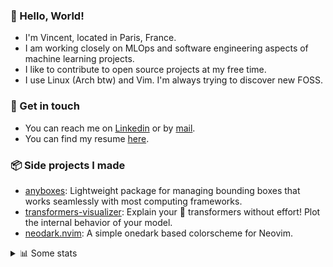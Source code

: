 ### 👋 Hello, World!

- I'm Vincent, located in Paris, France.
- I am working closely on MLOps and software engineering aspects of machine learning projects.
- I like to contribute to open source projects at my free time.
- I use Linux (Arch btw) and Vim. I'm always trying to discover new FOSS.

### 🔗 Get in touch

- You can reach me on [Linkedin](https://www.linkedin.com/in/vincent-duchauffour-3a9641155/) or by [mail](mailto:vincent.duchauffour@proton.me).
- You can find my resume [here](https://raw.githubusercontent.com/VDuchauffour/resume/main/resume.pdf).

### 📦 Side projects I made

- [anyboxes](https://github.com/VDuchauffour/anyboxes): Lightweight package for managing bounding boxes that works seamlessly with most computing frameworks.
- [transformers-visualizer](https://github.com/VDuchauffour/transformers-visualizer): Explain your 🤗 transformers without effort! Plot the internal behavior of your model. 
- [neodark.nvim](https://github.com/VDuchauffour/neodark.nvim): A simple onedark based colorscheme for Neovim.

<details><summary>📊 Some stats</summary>  
  
<p align="center">
  <img alt="VDuchauffour's github stats" src="https://github-readme-stats.vercel.app/api?username=VDuchauffour&include_all_commits=true&show_icons=true&theme=react"/>
  <br />
  <img alt="VDuchauffour's streak stats" src="https://streak-stats.demolab.com?user=VDuchauffour&theme=react"/>
  <br />
  <img alt="VDuchauffour's language stats" src="https://github-readme-stats.vercel.app/api/top-langs/?username=VDuchauffour&count_private=true&include_all_commits=true&show_icons=true&layout=compact&theme=react"/>
  <!--   <br />
  <img alt="VDuchauffour's Wakatime stats" src="https://github-readme-stats.vercel.app/api/wakatime?username=VDuchauffour&theme=react"/> -->
</p>

#### 🧭 Wakatime stats
<!--START_SECTION:waka-->
![Code Time](http://img.shields.io/badge/Code%20Time-997%20hrs%2030%20mins-blue)

![Lines of code](https://img.shields.io/badge/From%20Hello%20World%20I%27ve%20Written-1.9%20million%20lines%20of%20code-blue)

**🐱 My GitHub Data** 

> 📦 979.2 kB Used in GitHub's Storage 
 > 
> 🏆 1,703 Contributions in the Year 2023
 > 
> 🚫 Not Opted to Hire
 > 
> 📜 9 Public Repositories 
 > 
> 🔑 2 Private Repositories 
 > 
**I'm a Night 🦉** 

```text
🌞 Morning                34 commits          █░░░░░░░░░░░░░░░░░░░░░░░░   05.22 % 
🌆 Daytime                200 commits         ████████░░░░░░░░░░░░░░░░░   30.72 % 
🌃 Evening                274 commits         ███████████░░░░░░░░░░░░░░   42.09 % 
🌙 Night                  143 commits         █████░░░░░░░░░░░░░░░░░░░░   21.97 % 
```
📅 **I'm Most Productive on Wednesday** 

```text
Monday                   116 commits         ████░░░░░░░░░░░░░░░░░░░░░   17.82 % 
Tuesday                  51 commits          ██░░░░░░░░░░░░░░░░░░░░░░░   07.83 % 
Wednesday                162 commits         ██████░░░░░░░░░░░░░░░░░░░   24.88 % 
Thursday                 110 commits         ████░░░░░░░░░░░░░░░░░░░░░   16.90 % 
Friday                   64 commits          ██░░░░░░░░░░░░░░░░░░░░░░░   09.83 % 
Saturday                 48 commits          ██░░░░░░░░░░░░░░░░░░░░░░░   07.37 % 
Sunday                   100 commits         ████░░░░░░░░░░░░░░░░░░░░░   15.36 % 
```


📊 **This Week I Spent My Time On** 

```text
💬 Programming Languages: 
Python                   33 hrs 50 mins      ███████████████████████░░   90.80 % 
YAML                     59 mins             █░░░░░░░░░░░░░░░░░░░░░░░░   02.68 % 
INI                      49 mins             █░░░░░░░░░░░░░░░░░░░░░░░░   02.19 % 
TOML                     38 mins             ░░░░░░░░░░░░░░░░░░░░░░░░░   01.74 % 
Lua                      15 mins             ░░░░░░░░░░░░░░░░░░░░░░░░░   00.69 % 
```


 Last Updated on 26/09/2023 00:35:14 UTC
<!--END_SECTION:waka-->
</details>
